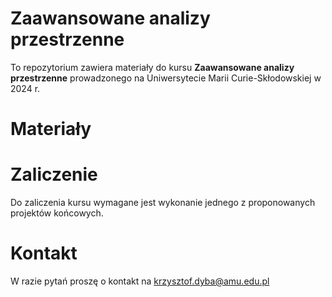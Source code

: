 # Zaawansowane analizy przestrzenne

To repozytorium zawiera materiały do kursu **Zaawansowane analizy przestrzenne** prowadzonego na
Uniwersytecie Marii Curie-Skłodowskiej w 2024 r.

# Materiały

# Zaliczenie

Do zaliczenia kursu wymagane jest wykonanie jednego z proponowanych projektów końcowych.

# Kontakt

W razie pytań proszę o kontakt na krzysztof.dyba@amu.edu.pl
